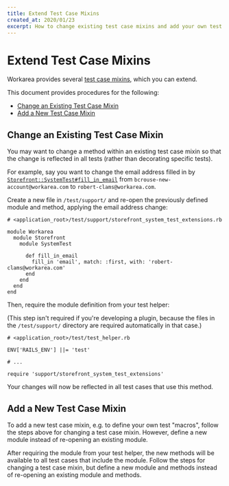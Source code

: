 ```yaml
---
title: Extend Test Case Mixins
created_at: 2020/01/23
excerpt: How to change existing test case mixins and add your own test case mixins
---
```


# Extend Test Case Mixins

Workarea provides several [test case mixins](/articles/testing-concepts.html#test-case-mixins), which you can extend.

This document provides procedures for the following:

* [Change an Existing Test Case Mixin](#change-an-existing-test-case-mixin)
* [Add a New Test Case Mixin](#add-a-new-test-case-mixin)


## Change an Existing Test Case Mixin

You may want to change a method within an existing test case mixin so that the change is reflected in all tests (rather than decorating specific tests).

For example, say you want to change the email address filled in by [`Storefront::SystemTest#fill_in_email`](https://github.com/workarea-commerce/workarea/blob/v3.5.3/testing/lib/workarea/storefront/system_test.rb#L90-L92) from `bcrouse-new-account@workarea.com` to `robert-clams@workarea.com`.

Create a new file in `/test/support/` and re-open the previously defined module and method, applying the email address change:

```
# <application_root>/test/support/storefront_system_test_extensions.rb

module Workarea
  module Storefront
    module SystemTest

      def fill_in_email
        fill_in 'email', match: :first, with: 'robert-clams@workarea.com'
      end
    end
  end
end
```

Then, require the module definition from your test helper:

(This step isn't required if you're developing a plugin, because the files in the `/test/support/` directory are required automatically in that case.)

```
# <application_root>/test/test_helper.rb

ENV['RAILS_ENV'] ||= 'test'

# ...

require 'support/storefront_system_test_extensions'
```

Your changes will now be reflected in all test cases that use this method.


## Add a New Test Case Mixin

To add a new test case mixin, e.g. to define your own test "macros", follow the steps above for changing a test case mixin.
However, define a new module instead of re-opening an existing module.

After requiring the module from your test helper, the new methods will be available to all test cases that include the module.
Follow the steps for changing a test case mixin, but define a new module and methods instead of re-opening an existing module and methods.
